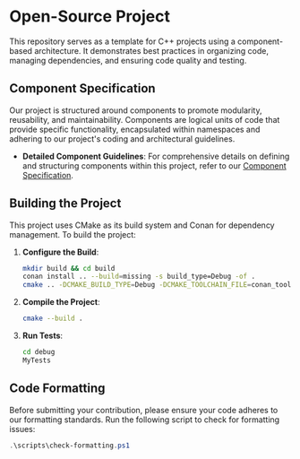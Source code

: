 # Open-Source Project

This repository serves as a template for C++ projects using a component-based architecture. It demonstrates best practices in organizing code, managing dependencies, and ensuring code quality and testing.

## Component Specification

Our project is structured around components to promote modularity, reusability, and maintainability. Components are logical units of code that provide specific functionality, encapsulated within namespaces and adhering to our project's coding and architectural guidelines.

- **Detailed Component Guidelines**: For comprehensive details on defining and structuring components within this project, refer to our [Component Specification](docs/COMPONENT_SPEC.md).

## Building the Project

This project uses CMake as its build system and Conan for dependency management. To build the project:

1. **Configure the Build**:
    ```sh
    mkdir build && cd build
    conan install .. --build=missing -s build_type=Debug -of .
    cmake .. -DCMAKE_BUILD_TYPE=Debug -DCMAKE_TOOLCHAIN_FILE=conan_toolchain.cmake -DCMAKE_EXPORT_COMPILE_COMMANDS=ON 
    ```

2. **Compile the Project**:
    ```sh
    cmake --build .
    ```

3. **Run Tests**:
    ```sh
    cd debug
    MyTests
    ```
## Code Formatting

Before submitting your contribution, please ensure your code adheres to our formatting standards. Run the following script to check for formatting issues:

```powershell
.\scripts\check-formatting.ps1